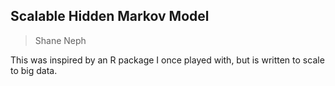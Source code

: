 ## Scalable Hidden Markov Model ##
> Shane Neph

This was inspired by an R package I once played with, but is written to scale to big data.
